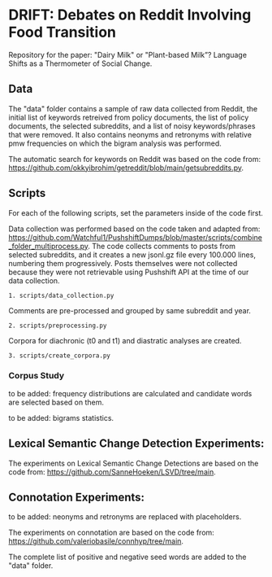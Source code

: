 # DRIFT: Debates on Reddit Involving Food Transition

Repository for the paper: "Dairy Milk" or "Plant-based Milk”? Language Shifts as a Thermometer of Social Change.

## Data

The "data" folder contains a sample of raw data collected from Reddit, the initial list of keywords retreived from policy documents, the list of policy documents, the selected subreddits, and a list of noisy keywords/phrases that were removed. It also contains neonyms and retronyms with relative pmw frequencies on which the bigram analysis was performed.

The automatic search for keywords on Reddit was based on the code from: https://github.com/okkyibrohim/getreddit/blob/main/getsubreddits.py.

## Scripts

For each of the following scripts, set the parameters inside of the code first. 

Data collection was performed based on the code taken and adapted from: https://github.com/Watchful1/PushshiftDumps/blob/master/scripts/combine_folder_multiprocess.py.
The code collects comments to posts from selected subreddits, and it creates a new jsonl.gz file every 100.000 lines, numbering them progressively. Posts themselves were not collected because they were not retrievable using Pushshift API at the time of our data collection.

```
1. scripts/data_collection.py
```

Comments are pre-processed and grouped by same subreddit and year. 

```
2. scripts/preprocessing.py
```

Corpora for diachronic (t0 and t1) and diastratic analyses are created.

```
3. scripts/create_corpora.py
```

### Corpus Study

to be added: frequency distributions are calculated and candidate words are selected based on them.

to be added: bigrams statistics.

## Lexical Semantic Change Detection Experiments:

The experiments on Lexical Semantic Change Detections are based on the code from: https://github.com/SanneHoeken/LSVD/tree/main.

## Connotation Experiments:

to be added: neonyms and retronyms are replaced with placeholders.

The experiments on connotation are based on the code from: https://github.com/valeriobasile/connhyp/tree/main.

The complete list of positive and negative seed words are added to the "data" folder.
